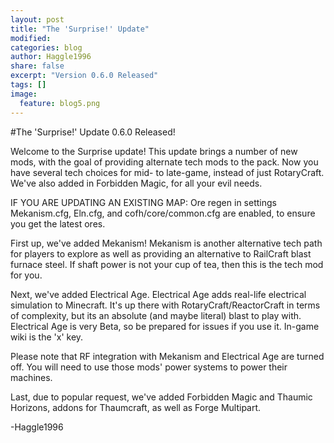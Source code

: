 ```yaml
---
layout: post
title: "The 'Surprise!' Update"
modified:
categories: blog
author: Haggle1996
share: false
excerpt: "Version 0.6.0 Released"
tags: []
image:
  feature: blog5.png
---
```


#The 'Surprise!' Update 0.6.0 Released!

Welcome to the Surprise update! This update brings a number of new mods, with the goal of providing alternate tech mods to the pack. Now you have several tech choices for mid- to late-game, instead of just RotaryCraft. We've also added in Forbidden Magic, for all your evil needs.

IF YOU ARE UPDATING AN EXISTING MAP: Ore regen in settings Mekanism.cfg, Eln.cfg, and cofh/core/common.cfg are enabled, to ensure you get the latest ores.

First up, we've added Mekanism! Mekanism is another alternative tech path for players to explore as well as providing an alternative to RailCraft blast furnace steel. If shaft power is not your cup of tea, then this is the tech mod for you.

Next, we've added Electrical Age. Electrical Age adds real-life electrical simulation to Minecraft. It's up there with RotaryCraft/ReactorCraft in terms of complexity, but its an absolute (and maybe literal) blast to play with. Electrical Age is very Beta, so be prepared for issues if you use it. In-game wiki is the 'x' key.

Please note that RF integration with Mekanism and Electrical Age are turned off. You will need to use those mods' power systems to power their machines.

Last, due to popular request, we've added Forbidden Magic and Thaumic Horizons, addons for Thaumcraft, as well as Forge Multipart.

-Haggle1996
